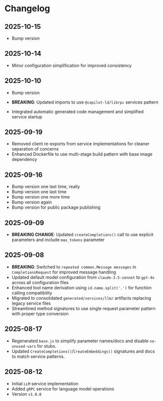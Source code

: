 # Changelog

## 2025-10-15

- Bump version

## 2025-10-14

- Minor configuration simplification for improved consistency

## 2025-10-10

- Bump version

- **BREAKING**: Updated imports to use `@copilot-ld/librpc` services pattern
- Integrated automatic generated code management and simplified service startup

## 2025-09-19

- Removed client re-exports from service implementations for cleaner separation
  of concerns
- Enhanced Dockerfile to use multi-stage build pattern with base image
  dependency

## 2025-09-16

- Bump version one last time, really
- Bump version one last time
- Bump version one more time
- Bump version again
- Bump version for public package publishing

## 2025-09-09

- **BREAKING CHANGE**: Updated `createCompletions()` call to use explicit
  parameters and include `max_tokens` parameter

## 2025-09-08

- **BREAKING**: Switched to `repeated common.Message messages` in
  `CompletionsRequest` for improved message handling
- Updated default model configuration from `claude-3.5-sonnet` to `gpt-4o`
  across all configuration files
- Enhanced tool name derivation using `id.name.split('.')` for function calling
  compatibility
- Migrated to consolidated `generated/services/llm/` artifacts replacing legacy
  service files
- Streamlined method signatures to use single request parameter pattern with
  proper type conversion

## 2025-08-17

- Regenerated `base.js` to simplify parameter names/docs and disable
  `no-unused-vars` for stubs.
- Updated `CreateCompletions()`/`CreateEmbeddings()` signatures and docs to
  match service patterns.

## 2025-08-12

- Initial `LLM` service implementation
- Added `gRPC` service for language model operations
- Version `v1.0.0`
